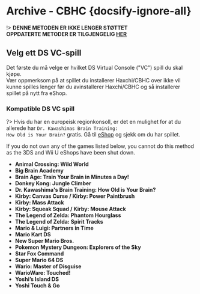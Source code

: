 # Archive - CBHC {docsify-ignore-all}

!> **DENNE METODEN ER IKKE LENGER STØTTET**  
**OPPDATERTE METODER ER TILGJENGELIG [HER](../../introduction)**

## Velg ett DS VC-spill

Det første du må velge er hvilket DS Virtual Console ("VC") spill du skal kjøpe.   
Vær oppmerksom på at spillet du installerer Haxchi/CBHC over ikke vil kunne spilles lenger før du avinstallerer Haxchi/CBHC og så installerer spillet på nytt fra eShop.

### Kompatible DS VC spill

?> Hvis du har en europeisk regionkonsoll, er det en mulighet for at du allerede har <code>Dr. Kawashimas <wbr>Brain <wbr>Training: <wbr>How <wbr>Old <wbr>is <wbr>Your <wbr>Brain?</code> gratis. Gå til [eShop](https://en-americas-support.nintendo.com/app/answers/detail/a_id/8563/~/how-to-view-previously-downloaded-titles-on-wii-u) og sjekk om du har spillet.

If you do not own any of the games listed below, you cannot do this method as the 3DS and Wii U eShops have been shut down.

- **Animal Crossing: Wild World**
- **Big Brain Academy**
- **Brain Age: Train Your Brain in Minutes a Day!**
- **Donkey Kong: Jungle Climber**
- **Dr. Kawashima's Brain Training: How Old is Your Brain?**
- **Kirby: Canvas Curse / Kirby: Power Paintbrush**
- **Kirby: Mass Attack**
- **Kirby: Squeak Squad / Kirby: Mouse Attack**
- **The Legend of Zelda: Phantom Hourglass**
- **The Legend of Zelda: Spirit Tracks**
- **Mario & Luigi: Partners in Time**
- **Mario Kart DS**
- **New Super Mario Bros.**
- **Pokemon Mystery Dungeon: Explorers of the Sky**
- **Star Fox Command**
- **Super Mario 64 DS**
- **Wario: Master of Disguise**
- **WarioWare: Touched!**
- **Yoshi’s Island DS**
- **Yoshi Touch & Go**
